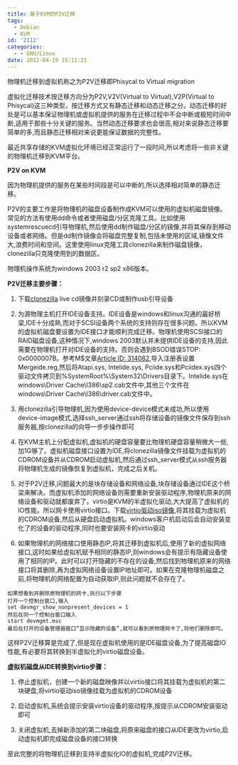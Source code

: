 ```yaml
---
title: 基于KVM的P2V迁移
tags:
  - Debian
  - KVM
id: '2112'
categories:
  - - GNU/Linux
date: 2012-04-19 15:11:21
---
```


物理机迁移到虚拟机称之为P2V迁移即Phisycal to Virtual migration
<!-- more -->
虚拟化迁移技术按迁移方向分为P2V,V2V(Virtual to Virtual),V2P(Virtual to Phisycal)这三种类型，按迁移方式又有静态迁移和动态迁移之分。动态迁移的好处是可以基本保证物理机或虚拟机提供的服务在迁移过程中不会中断或极短时间中断,适用于那些十分关键的服务。当然动态迁移要求也会很高,相对来说静态迁移要简单的多,而且静态迁移相对来说更能保证数据的完整性。

最近共享存储的KVM虚拟化环境已经正常运行了一段时间,所以考虑将一些非关键的物理机迁移到KVM平台。

**P2V on KVM**

因为物理机提供的服务在某些时间段是可以中断的,所以选择相对简单的静态迁移。

P2V的主要工作是将物理机的磁盘设备制作成KVM可以使用的虚拟机磁盘镜像。常见的方法有使用dd命令或者使用磁盘/分区克隆工具。比如使用systemrescuecd引导物理机,然后使用dd制作磁盘/分区的镜像,并将其保存到移动设备或者网络。但是dd制作镜像会将磁盘完整复制,包括未使用的区域,镜像文件大,浪费时间和空间。这里使用linux克隆工具clonezilla来制作磁盘镜像，clonezilla只克隆使用到的数据区。

物理机操作系统为windows 2003 r2 sp2 x86版本。

**P2V迁移主要步骤：**

1.  下载[clonezilla](http://clonezilla.org/) live cd镜像并刻录CD或制作usb引导设备
  
3.  为源物理主机打开IDE设备支持。IDE设备是windows和linux沟通的最好桥梁,IDE十分成熟,而对于SCSI设备两个系统的支持则存在很多问题。所以KVM的虚拟机磁盘要设置为IDE接口才能顺利完成迁移。物理机使用SCSI接口的RAID磁盘设备,这种情况下,windows 2003默认并未提供IDE设备的支持,因此需要在物理机打开对IDE设备的支持。否则会遇到BSOD错误STOP: 0x0000007B。参考M$文章[Article ID: 314082](http://support.microsoft.com/kb/314082/en-us),导入注册表设置Mergeide.reg,然后将Atapi.sys, Intelide.sys, Pciide.sys和Pciidex.sys四个驱动文件拷贝到%SystemRoot%\\System32\\Drivers目录下。Intelide.sys在windows\\Driver Cache\\I386\\sp2.cab文件中,其他三个文件在windows\\Driver Cache\\I386\\driver.cab文件中。
  
5.  用clonezilla引导物理机,因为使用device-device模式未成功,所以使用device-image模式,选择ssh_server通过ssh将存储设备的镜像文件保存到ssh服务器,按clonezilla的向导一步步操作即可
  
7.  在KVM主机上分配虚拟机,虚拟机的硬盘容量要比物理机硬盘容量稍微大一些,加1G够了。虚拟机磁盘接口设置为IDE,将clonezilla镜像文件挂载为虚拟机的CDROM设备并从CDROM启动虚拟机,然后通过ssh_server模式从ssh服务器将物理机生成的镜像恢复到虚拟机，完成之后关机。
  
9.  对于P2V迁移,问题最大的是块存储设备和网络设备,块存储设备通过IDE这个桥梁来解决。而虚拟机添加的网络设备则需要重新安装驱动程序,物理机原来的网络设备和驱动就都废弃了。virtio是KVM的半虚拟化驱动,大大提高了虚拟机的IO性能。所以网卡使用virtio接口。下载[virtio驱动iso镜像](http://alt.fedoraproject.org/pub/alt/virtio-win/latest/images/bin/),将其挂载为虚拟机的CDROM设备,然后从硬盘启动虚拟机。windows客户机启动后会自动安装变化了的设备的驱动程序,同时也要安装网卡的virtio驱动
  
11.  如果物理机的网络接口使用静态IP,将其迁移到虚拟机后,使用了新的虚拟网络接口,这时如果给虚拟机赋予相同的静态IP,则windows会有提示有隐藏设备使用了相同的IP。此时可以打开隐藏的不存在的设备,然后找到物理机原来的网络接口将其删除,再为虚拟网络设备设置IP地址即可。如果在克隆物理机磁盘之前,将物理机的网络配置为自动获取IP,则此问题就不会存在了。
      
    如果想看到并删除原物理机的网卡,执行以下步骤
    打开一个控制台窗口,输入
    set devmgr_show_nonpresent_devices = 1
    然后在同一个控制台窗口输入
    start devmgmt.msc
    最后在打开的设备管理器窗口“显示隐藏的设备”,就可以看到原物理网卡了,将他们删除即可。
    
  

这样P2V迁移算是完成了,但是现在虚拟机使用的是IDE磁盘设备,为了提高磁盘IO性能,有必要将其转换到半虚拟化的virtio磁盘设备。

**虚拟机磁盘从IDE转换到virtio步骤：**

1.  停止虚拟机，创建一个新的磁盘映像并以virtio接口将其挂载为虚拟机的第二块硬盘,将virtio驱动iso镜像挂载为虚拟机的CDROM设备
  
3.  启动虚拟机,系统会提示安装virtio设备的驱动程序,按提示从CDROM安装驱动即可
  
5.  关闭虚拟机,去掉新添加的第二块磁盘,将原来磁盘的接口从IDE更改为virtio,启动虚拟机即完成磁盘设备的接口转换
  

至此完整的将物理机迁移到支持半虚拟化IO的虚拟机,完成P2V迁移。